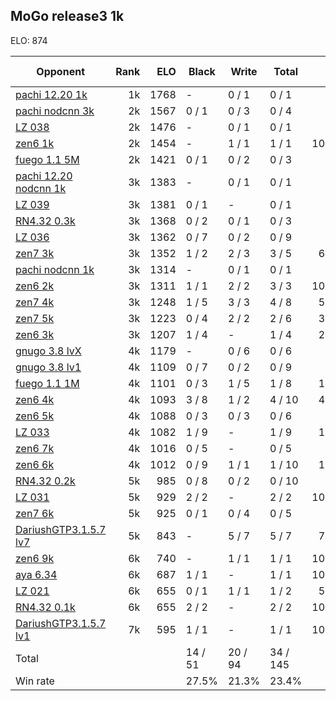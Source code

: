 ## MoGo release3 1k ##

ELO: 874

Opponent | Rank | ELO | Black | Write | Total | Win rate
---------|-----:|----:|-------|-------|-------|-------:
[pachi 12.20 1k](pachi%2012.20%201k.md) | 1k | 1768 | - | 0 / 1 | 0 / 1 | 0.0%
[pachi nodcnn 3k](pachi%20nodcnn%203k.md) | 2k | 1567 | 0 / 1 | 0 / 3 | 0 / 4 | 0.0%
[LZ 038](LZ%20038.md) | 2k | 1476 | - | 0 / 1 | 0 / 1 | 0.0%
[zen6 1k](zen6%201k.md) | 2k | 1454 | - | 1 / 1 | 1 / 1 | 100.0%
[fuego 1.1 5M](fuego%201.1%205M.md) | 2k | 1421 | 0 / 1 | 0 / 2 | 0 / 3 | 0.0%
[pachi 12.20 nodcnn 1k](pachi%2012.20%20nodcnn%201k.md) | 3k | 1383 | - | 0 / 1 | 0 / 1 | 0.0%
[LZ 039](LZ%20039.md) | 3k | 1381 | 0 / 1 | - | 0 / 1 | 0.0%
[RN4.32 0.3k](RN4.32%200.3k.md) | 3k | 1368 | 0 / 2 | 0 / 1 | 0 / 3 | 0.0%
[LZ 036](LZ%20036.md) | 3k | 1362 | 0 / 7 | 0 / 2 | 0 / 9 | 0.0%
[zen7 3k](zen7%203k.md) | 3k | 1352 | 1 / 2 | 2 / 3 | 3 / 5 | 60.0%
[pachi nodcnn 1k](pachi%20nodcnn%201k.md) | 3k | 1314 | - | 0 / 1 | 0 / 1 | 0.0%
[zen6 2k](zen6%202k.md) | 3k | 1311 | 1 / 1 | 2 / 2 | 3 / 3 | 100.0%
[zen7 4k](zen7%204k.md) | 3k | 1248 | 1 / 5 | 3 / 3 | 4 / 8 | 50.0%
[zen7 5k](zen7%205k.md) | 3k | 1223 | 0 / 4 | 2 / 2 | 2 / 6 | 33.3%
[zen6 3k](zen6%203k.md) | 3k | 1207 | 1 / 4 | - | 1 / 4 | 25.0%
[gnugo 3.8 lvX](gnugo%203.8%20lvX.md) | 4k | 1179 | - | 0 / 6 | 0 / 6 | 0.0%
[gnugo 3.8 lv1](gnugo%203.8%20lv1.md) | 4k | 1109 | 0 / 7 | 0 / 2 | 0 / 9 | 0.0%
[fuego 1.1 1M](fuego%201.1%201M.md) | 4k | 1101 | 0 / 3 | 1 / 5 | 1 / 8 | 12.5%
[zen6 4k](zen6%204k.md) | 4k | 1093 | 3 / 8 | 1 / 2 | 4 / 10 | 40.0%
[zen6 5k](zen6%205k.md) | 4k | 1088 | 0 / 3 | 0 / 3 | 0 / 6 | 0.0%
[LZ 033](LZ%20033.md) | 4k | 1082 | 1 / 9 | - | 1 / 9 | 11.1%
[zen6 7k](zen6%207k.md) | 4k | 1016 | 0 / 5 | - | 0 / 5 | 0.0%
[zen6 6k](zen6%206k.md) | 4k | 1012 | 0 / 9 | 1 / 1 | 1 / 10 | 10.0%
[RN4.32 0.2k](RN4.32%200.2k.md) | 5k | 985 | 0 / 8 | 0 / 2 | 0 / 10 | 0.0%
[LZ 031](LZ%20031.md) | 5k | 929 | 2 / 2 | - | 2 / 2 | 100.0%
[zen7 6k](zen7%206k.md) | 5k | 925 | 0 / 1 | 0 / 4 | 0 / 5 | 0.0%
[DariushGTP3.1.5.7 lv7](DariushGTP3.1.5.7%20lv7.md) | 5k | 843 | - | 5 / 7 | 5 / 7 | 71.4%
[zen6 9k](zen6%209k.md) | 6k | 740 | - | 1 / 1 | 1 / 1 | 100.0%
[aya 6.34](aya%206.34.md) | 6k | 687 | 1 / 1 | - | 1 / 1 | 100.0%
[LZ 021](LZ%20021.md) | 6k | 655 | 0 / 1 | 1 / 1 | 1 / 2 | 50.0%
[RN4.32 0.1k](RN4.32%200.1k.md) | 6k | 655 | 2 / 2 | - | 2 / 2 | 100.0%
[DariushGTP3.1.5.7 lv1](DariushGTP3.1.5.7%20lv1.md) | 7k | 595 | 1 / 1 | - | 1 / 1 | 100.0%
Total | | | 14 / 51 | 20 / 94 | 34 / 145 | 
Win rate| | | 27.5% | 21.3% | 23.4% | 
